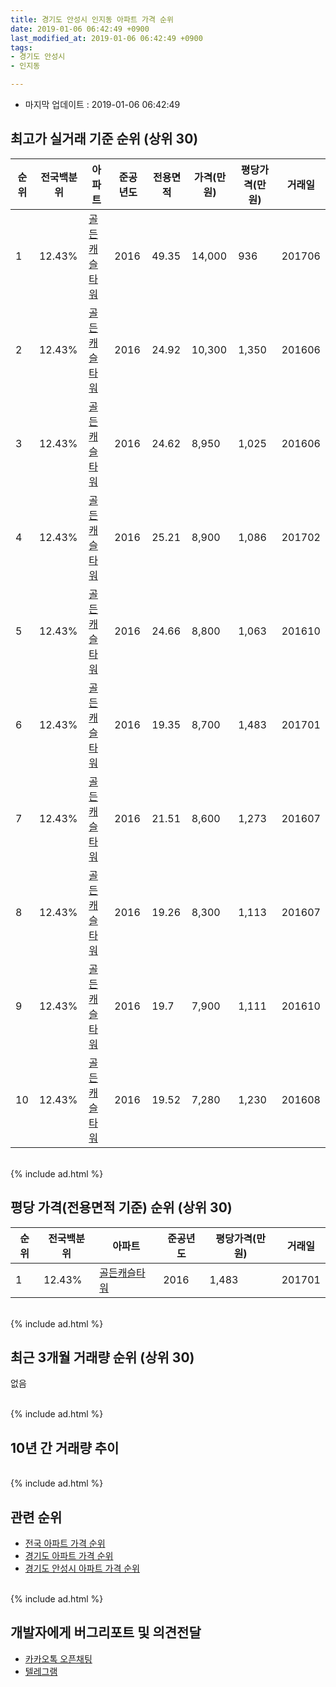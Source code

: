 ```yaml
---
title: 경기도 안성시 인지동 아파트 가격 순위
date: 2019-01-06 06:42:49 +0900
last_modified_at: 2019-01-06 06:42:49 +0900
tags:
- 경기도 안성시
- 인지동

---
```


* 마지막 업데이트 : 2019-01-06 06:42:49

## 최고가 실거래 기준 순위 (상위 30)


|순위|전국백분위|아파트|준공년도|전용면적|가격(만원)|평당가격(만원)|거래일|
|---|---|---|---|---|---|---|---|
|1|12.43%|[골든캐슬타워](https://search.naver.com/search.naver?query=%EA%B2%BD%EA%B8%B0%EB%8F%84+%EC%95%88%EC%84%B1%EC%8B%9C+%EC%9D%B8%EC%A7%80%EB%8F%99+%EA%B3%A8%EB%93%A0%EC%BA%90%EC%8A%AC%ED%83%80%EC%9B%8C)|2016|49.35|14,000|936|201706|
|2|12.43%|[골든캐슬타워](https://search.naver.com/search.naver?query=%EA%B2%BD%EA%B8%B0%EB%8F%84+%EC%95%88%EC%84%B1%EC%8B%9C+%EC%9D%B8%EC%A7%80%EB%8F%99+%EA%B3%A8%EB%93%A0%EC%BA%90%EC%8A%AC%ED%83%80%EC%9B%8C)|2016|24.92|10,300|1,350|201606|
|3|12.43%|[골든캐슬타워](https://search.naver.com/search.naver?query=%EA%B2%BD%EA%B8%B0%EB%8F%84+%EC%95%88%EC%84%B1%EC%8B%9C+%EC%9D%B8%EC%A7%80%EB%8F%99+%EA%B3%A8%EB%93%A0%EC%BA%90%EC%8A%AC%ED%83%80%EC%9B%8C)|2016|24.62|8,950|1,025|201606|
|4|12.43%|[골든캐슬타워](https://search.naver.com/search.naver?query=%EA%B2%BD%EA%B8%B0%EB%8F%84+%EC%95%88%EC%84%B1%EC%8B%9C+%EC%9D%B8%EC%A7%80%EB%8F%99+%EA%B3%A8%EB%93%A0%EC%BA%90%EC%8A%AC%ED%83%80%EC%9B%8C)|2016|25.21|8,900|1,086|201702|
|5|12.43%|[골든캐슬타워](https://search.naver.com/search.naver?query=%EA%B2%BD%EA%B8%B0%EB%8F%84+%EC%95%88%EC%84%B1%EC%8B%9C+%EC%9D%B8%EC%A7%80%EB%8F%99+%EA%B3%A8%EB%93%A0%EC%BA%90%EC%8A%AC%ED%83%80%EC%9B%8C)|2016|24.66|8,800|1,063|201610|
|6|12.43%|[골든캐슬타워](https://search.naver.com/search.naver?query=%EA%B2%BD%EA%B8%B0%EB%8F%84+%EC%95%88%EC%84%B1%EC%8B%9C+%EC%9D%B8%EC%A7%80%EB%8F%99+%EA%B3%A8%EB%93%A0%EC%BA%90%EC%8A%AC%ED%83%80%EC%9B%8C)|2016|19.35|8,700|1,483|201701|
|7|12.43%|[골든캐슬타워](https://search.naver.com/search.naver?query=%EA%B2%BD%EA%B8%B0%EB%8F%84+%EC%95%88%EC%84%B1%EC%8B%9C+%EC%9D%B8%EC%A7%80%EB%8F%99+%EA%B3%A8%EB%93%A0%EC%BA%90%EC%8A%AC%ED%83%80%EC%9B%8C)|2016|21.51|8,600|1,273|201607|
|8|12.43%|[골든캐슬타워](https://search.naver.com/search.naver?query=%EA%B2%BD%EA%B8%B0%EB%8F%84+%EC%95%88%EC%84%B1%EC%8B%9C+%EC%9D%B8%EC%A7%80%EB%8F%99+%EA%B3%A8%EB%93%A0%EC%BA%90%EC%8A%AC%ED%83%80%EC%9B%8C)|2016|19.26|8,300|1,113|201607|
|9|12.43%|[골든캐슬타워](https://search.naver.com/search.naver?query=%EA%B2%BD%EA%B8%B0%EB%8F%84+%EC%95%88%EC%84%B1%EC%8B%9C+%EC%9D%B8%EC%A7%80%EB%8F%99+%EA%B3%A8%EB%93%A0%EC%BA%90%EC%8A%AC%ED%83%80%EC%9B%8C)|2016|19.7|7,900|1,111|201610|
|10|12.43%|[골든캐슬타워](https://search.naver.com/search.naver?query=%EA%B2%BD%EA%B8%B0%EB%8F%84+%EC%95%88%EC%84%B1%EC%8B%9C+%EC%9D%B8%EC%A7%80%EB%8F%99+%EA%B3%A8%EB%93%A0%EC%BA%90%EC%8A%AC%ED%83%80%EC%9B%8C)|2016|19.52|7,280|1,230|201608|


<br>
{% include ad.html %}
<br>

## 평당 가격(전용면적 기준) 순위 (상위 30)


|순위|전국백분위|아파트|준공년도|평당가격(만원)|거래일|
|---|---|---|---|---|---|
|1|12.43%|[골든캐슬타워](https://search.naver.com/search.naver?query=%EA%B2%BD%EA%B8%B0%EB%8F%84+%EC%95%88%EC%84%B1%EC%8B%9C+%EC%9D%B8%EC%A7%80%EB%8F%99+%EA%B3%A8%EB%93%A0%EC%BA%90%EC%8A%AC%ED%83%80%EC%9B%8C)|2016|1,483|201701|


<br>
{% include ad.html %}
<br>

## 최근 3개월 거래량 순위 (상위 30)

없음

<br>
{% include ad.html %}
<br>

## 10년 간 거래량 추이


<div style="width:100%;">
    <canvas id="deal_progress" height="250"></canvas>
</div>

<script>
new Chart(document.getElementById("deal_progress"), {
    type: 'line',
    data: {
        labels: ['200901','200902','200903','200904','200905','200906','200907','200908','200909','200910','200911','200912','201001','201002','201003','201004','201005','201006','201007','201008','201009','201010','201011','201012','201101','201102','201103','201104','201105','201106','201107','201108','201109','201110','201111','201112','201201','201202','201203','201204','201205','201206','201207','201208','201209','201210','201211','201212','201301','201302','201303','201304','201305','201306','201307','201308','201309','201310','201311','201312','201401','201402','201403','201404','201405','201406','201407','201408','201409','201410','201411','201412','201501','201502','201503','201504','201505','201506','201507','201508','201509','201510','201511','201512','201601','201602','201603','201604','201605','201606','201607','201608','201609','201610','201611','201612','201701','201702','201703','201704','201705','201706','201707','201708','201709','201710','201711','201712','201801','201802','201803','201804','201805','201806','201807','201808','201809','201810','201811','201812','201901'],
        datasets: [{
            label: '실거래 수',
            pointRadius: 1,
            data: [0, 0, 0, 0, 0, 0, 0, 0, 0, 0, 0, 0, 0, 0, 0, 0, 0, 0, 0, 0, 0, 0, 0, 0, 0, 0, 0, 0, 0, 0, 0, 0, 0, 0, 0, 0, 0, 0, 0, 0, 0, 0, 0, 0, 0, 0, 0, 0, 0, 0, 0, 0, 0, 0, 0, 0, 0, 0, 0, 0, 0, 0, 0, 0, 0, 0, 0, 0, 0, 0, 0, 0, 0, 0, 0, 0, 0, 0, 0, 0, 0, 0, 0, 0, 0, 0, 0, 0, 0, 5, 6, 4, 1, 4, 3, 1, 3, 1, 0, 0, 4, 2, 4, 0, 1, 1, 0, 0, 5, 1, 3, 0, 0, 0, 0, 2, 0, 1, 0, 0, 0],
            borderColor: "rgba(255, 201, 14, 1)",
            backgroundColor: "rgba(255, 201, 14, 0.5)",
            fill: true,
        }]
    },
    options: {
        responsive: true,
        title: {
            display: true,
            text: '10년간 거래량 추이'
        },
        tooltips: {
            mode: 'index',
            intersect: false,
        },
        hover: {
            mode: 'nearest',
            intersect: true
        },
        scales: {
            xAxes: [{
                display: true,
                scaleLabel: {
                    display: true,
                    labelString: '년/월'
                }
            }],
            yAxes: [{
                display: true,
                ticks: {
                    suggestedMin: 0,
                },
                scaleLabel: {
                    display: true,
                    labelString: '실거래 수'
                }
            }]
        }
    }
});

</script>


<br>
{% include ad.html %}
<br>

## 관련 순위

- [전국 아파트 가격 순위](https://inasie.github.io/apt-ranking/전국)
- [경기도 아파트 가격 순위](https://inasie.github.io/apt-ranking/경기도)
- [경기도 안성시 아파트 가격 순위](https://inasie.github.io/apt-ranking/경기도-안성시)


<br>
{% include ad.html %}
<br>

## 개발자에게 버그리포트 및 의견전달

- [카카오톡 오픈채팅](https://open.kakao.com/o/gLJUAP4)
- [텔레그램](https://t.me/inasie)

